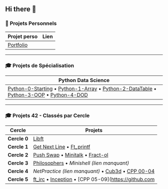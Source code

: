 ## Hi there 👋

### 🚀 **Projets Personnels**
| **Projet perso**  | **Lien** |
|------------|---------|
| [Portfolio](https://github.com/Jeremy-coquet/portfolio) |

---

### 🎓 **Projets de Spécialisation**
| **Python Data Science**  |
|----------------|
| [Python-0-Starting](https://github.com/Jeremy-coquet/Python-0-starting) • [Python-1-Array](https://github.com/Jeremy-coquet/Python-1-Array) • [Python-2-DataTable](https://github.com/Jeremy-coquet/python-2-DataTable) • [Python-3-OOP](https://github.com/Jeremy-coquet/Python-3-OOP) • [Python-4-DOD](https://github.com/Jeremy-coquet/Python-4-DOD)


---

### 🎓 **Projets 42 - Classés par Cercle**
| **Cercle**  | **Projets** |
|------------|------------|
| **Cercle 0**  | [Libft](https://github.com/Jeremy-coquet/libft) |
| **Cercle 1**  | [Get Next Line](https://github.com/Jeremy-coquet/Get_next_line) • [Ft_printf](https://github.com/Jeremy-coquet/Ft_printf) |
| **Cercle 2**  | [Push Swap](https://github.com/Jeremy-coquet/push_swap) • [Minitalk](https://github.com/Jeremy-coquet/minitalk) • [Fract-ol](https://github.com/Jeremy-coquet/fract-ol) |
| **Cercle 3**  | [Philosophers](https://github.com/Jeremy-coquet/Philosophers) • *Minishell (lien manquant)* |
| **Cercle 4**  | *NetPractice (lien manquant)* • [Cub3d](https://github.com/Jeremy-coquet/Cub3d) • [CPP 00-04](https://github.com/Jeremy-coquet/CPP00-04) |
| **Cercle 5**  | [ft_irc](https://github.com/Jeremy-coquet/ft_irc) • [Inception](https://github.com/Jeremy-coquet/Inception) • [CPP 05-09](https://github.com
